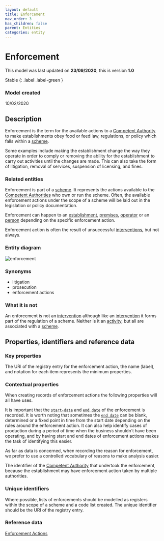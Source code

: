 ```yaml
---
layout: default
title: Enforcement
nav_order: 3
has_children: false
parent: Entities
categories: entity
---
```

# Enforcement
This model was last updated on **23/09/2020**, this is version **1.0**

Stable
{: .label .label-green }

### Model created
10/02/2020

## Description
Enforcement is the term for the available actions to a [Competent Authority](/enterprise-data-models/entities/competent-authority.html) to make establishments obey food or feed law, regulations, or policy which falls within a [scheme](/enterprise-data-models/entities/scheme.html).

Some examples include making the establishment change the way they operate in order to comply or removing the ability for the establishment to carry out activities until the changes are made.  This can also take the form of litigation, removal of services, suspension of licensing, and fines.

### Related entities
Enforcement is part of a [scheme](/enterprise-data-models/entities/scheme.html). It represents the actions available to the [Competent Authorities](/enterprise-data-models/entities/competent-authority.html) who own or run the scheme. Often, the available enforcement actions under the scope of a scheme will be laid out in the legislation or policy documentation.

Enforcement can happen to an [establishment](/enterprise-data-models/entities/establishment.html), [premises](/enterprise-data-models/entities/premises.html), [operator](/enterprise-data-models/entities/operator.html) or an [person](/enterprise-data-models/entities/person.html) depending on the specific enforcement action.

Enforcement action is often the result of unsuccessful [interventions](/enterprise-data-models/entities/intervention.html), but not always.

### Entity diagram
![enforcement](/enterprise-data-models/entities/diagrams/enforcement.png)

### Synonyms
*   litigation
*   prosecution
*   enforcement actions

### What it is not
An enforcement is not an [intervention](/enterprise-data-models/entities/intervention.html) although like an [intervention](/enterprise-data-models/entities/intervention.html) it forms part of the regulation of a scheme.  Neither is it an [activity](/enterprise-data-models/entities/activity.html), but all are associated with a [scheme](/enterprise-data-models/entities/scheme.html).

## Properties, identifiers and reference data

### Key properties
The URI of the registry entry for the enforcement action, the name (label), and notation for each item represents the minimum properties.

### Contextual properties
When creating records of enforcement actions the following properties will all have uses.

It is important that the [`start-date`](/enterprise-data-models/patterns/date-and-time.html#start-date) and [`end date`](/enterprise-data-models/patterns/date-and-time.html#end-date) of the enforcement is recorded. It is worth noting that sometimes the [`end date`](/enterprise-data-models/patterns/date-and-time.html#end-date) can be blank, determined or a fixed point in time from the start date depending on the rules around the enforcement action. It can also help identify cases of production during a period of time when the business shouldn't have been operating, and by having start and end dates of enforcement actions makes the task of identifying this easier.

As far as data is concerned, when recording the reason for enforcement, we prefer to use a controlled vocabulary of reasons to make analysis easier.

The identifier of the [Competent Authority](/enterprise-data-models/entities/competent-authority.html) that undertook the enforcement, because the establishment may have enforcement action taken by multiple authorities.

### Unique identifiers
Where possible, lists of enforcements should be modelled as registers within the scope of a scheme and a code list created. The unique identifier should be the URI of the registry entry.

### Reference data
[Enforcement Actions](https://data.food.gov.uk/codes/enforcement-monitoring/_enforcement-actions)
